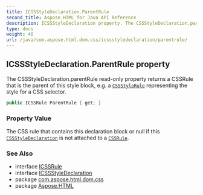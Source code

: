 ```yaml
---
title: ICSSStyleDeclaration.ParentRule
second_title: Aspose.HTML for Java API Reference
description: ICSSStyleDeclaration property. The CSSStyleDeclaration.parentRule read-only property returns a CSSRule that is the parent of this style block e.g. a CSSStyleRule representing the style for a CSS selector
type: docs
weight: 40
url: /java/com.aspose.html.dom.css/icssstyledeclaration/parentrule/
---
```

## ICSSStyleDeclaration.ParentRule property

The CSSStyleDeclaration.parentRule read-only property returns a CSSRule that is the parent of this style block, e.g. a [`CSSStyleRule`](../../icssstylerule/) representing the style for a CSS selector.

```java
public ICSSRule ParentRule { get; }
```

### Property Value

The CSS rule that contains this declaration block or null if this [`CSSStyleDeclaration`](../) is not attached to a [`CSSRule`](../../icssrule/).

### See Also

* interface [ICSSRule](../../icssrule/)
* interface [ICSSStyleDeclaration](../)
* package [com.aspose.html.dom.css](../../../com.aspose.html.dom.css/)
* package [Aspose.HTML](../../../)
